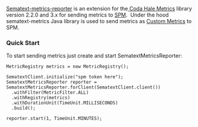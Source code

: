 [Sematext-metrics-reporter](https://github.com/sematext/sematext-metrics-reporter)
is an extension for the[ Coda Hale
Metrics](http://metrics.codahale.com/) library version 2.2.0 and 3.x for
sending metrics to [SPM](http://sematext.com/spm/index.html).  Under the
hood sematext-metrics Java library is used to send metrics as [Custom
Metrics](Custom-Metrics.html) to SPM.

### Quick Start

To start sending metrics just create and start SematextMetricsReporter:

``` syntaxhighlighter-pre
MetricRegistry metrics = new MetricRegistry();

SematextClient.initialize("spm token here");
SematextMetricsReporter reporter = SematextMetricsReporter.forClient(SematextClient.client())
  .withFilter(MetricFilter.ALL)
  .withRegistry(metrics)
  .withDurationUnit(TimeUnit.MILLISECONDS)
  .build();

reporter.start(1, TimeUnit.MINUTES);
```

